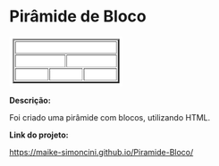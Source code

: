 # Pirâmide de Bloco

 <a><img width="40%" src="img/piramide.png"></a>

**Descrição:**

Foi criado uma pirâmide com blocos, utilizando HTML.

**Link do projeto:**

https://maike-simoncini.github.io/Piramide-Bloco/
